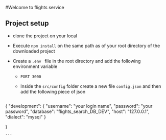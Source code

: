 #Welcome to flights service

## Project setup
 - clone the project on your local
 - Execute `npm install` on the same path as of your root directory of the downloaded project
 - Create a `.env ` file in the root directory and add the following environment  variable
     - `PORT 3000`

    - Inside the `src/config` folder create a new file `config.json` and then add the following piece of json

    ```
{
    "development": {
    "username": "your login name",
    "password": "your password",
    "database": "flights_search_DB_DEV",
    "host": "127.0.0.1",
    "dialect": "mysql"
  }

}



    ```